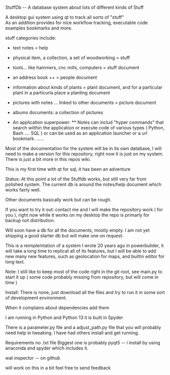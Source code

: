 StuffDb  -- A database system about lots of different kinds of Stuff

A desktop gui system using qt to track all sorts of "stuff"  
As an addition provides for nice workflow tracking, executable code examples
bookmarks and more.

  stuff categories include:
* text notes = help 
* physical item, a collection, a set of woodworking = stuff
* tools... like hammers, cnc mills, computers  = stuff document
* an address book ++   = people document 
* information about kinds of plants = plant document, and for a particular plant in a particurla place a planting document
* pictures with notes ... linked to other documents = picture document
* albums documents: a collection of pictures

* An application superpower:
  ** Notes can includ "hyper commands" that search wiithin the application or execute
     code of various types ( Python, Bash .... SQL ) or can be used as an application
     launcher or a url bookmark.
      ......

Most of the documentation for the system will be in its own database, I will need
to make a version for this repository, right now it is just on my system.  There
is just a bit more in this repos wiki.

This is my first time with qt for sql, it has been an adventure

Status:
  At this point a lot of the Stuffdb works, but still very far from polished system.
  The current db is around the notes/help document which works fairly well.

  Other documents basically work but can be rough.
  
  If you want to try it out: contact me and I will make the repository work ( for you ), right
  now while it works on my desktop the repo is primarly for backup not distribution.

  Will soon have a db for all the documents, mostly empty.
  I am not yet shipping a good starter db but will make one on request.

This is a reimplemtation of a system I wrote 20 years ago in powerbulider, it
will take a long time to replicat all of its features, but I will be able
to add new many new features, such as geolocation for maps, and builtin
editor for long text.

Note:
  I still like to keep most of the code right in the git root, see main.py to 
  start it up ( some code probably missing from repository, but will come in time )


Install:
  There is none, just download all the files and try to run it in
  some sort of development environment.
  
  When it complains about dependencies add them

  I am running in Python and Python 13 it is built in Spyder

  There is a parameter.py file and a adjust_path.py file that you will probably
  need help in tweaking.  I have had others install and get running.

Requirements  no .txt file
  Biggest one is probably pyqt5 -- i install by using anaconda and spyder which
    includes it.

  wat inspector -- on github 

  will work on this in a bit feel free to send feedback

  
